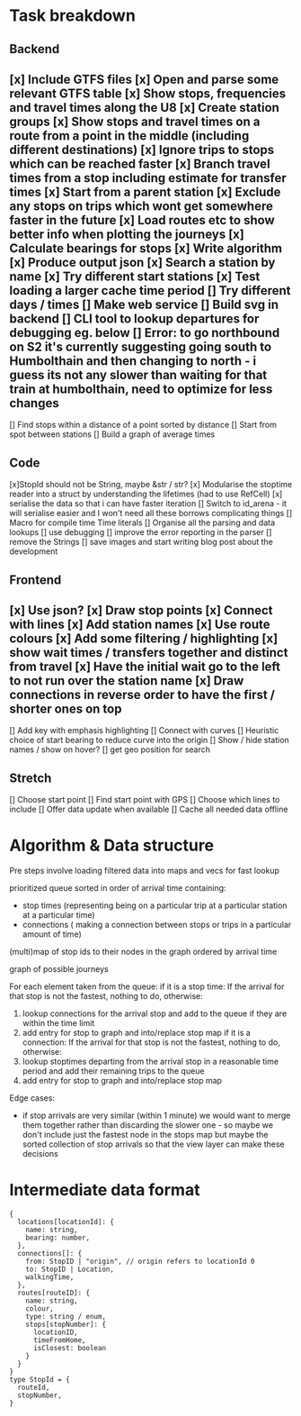 # Task breakdown

## Backend

[x] Include GTFS files
[x] Open and parse some relevant GTFS table
[x] Show stops, frequencies and travel times along the U8
[x] Create station groups
[x] Show stops and travel times on a route from a point in the middle (including different destinations)
[x] Ignore trips to stops which can be reached faster
[x] Branch travel times from a stop including estimate for transfer times
[x] Start from a parent station
[x] Exclude any stops on trips which wont get somewhere faster in the future
[x] Load routes etc to show better info when plotting the journeys
[x] Calculate bearings for stops
[x] Write algorithm
[x] Produce output json
[x] Search a station by name
[x] Try different start stations
[x] Test loading a larger cache time period
[] Try different days / times
[] Make web service
[] Build svg in backend
[] CLI tool to lookup departures for debugging eg. below
[] Error: to go northbound on S2 it's currently suggesting going south to Humbolthain and then changing to north - i guess its not any slower than waiting for that train at humbolthain, need to optimize for less changes
-
[] Find stops within a distance of a point sorted by distance
[] Start from spot between stations
[] Build a graph of average times

## Code 
[x]StopId should not be String, maybe &str / str?
[x] Modularise the stoptime reader into a struct by understanding the lifetimes (had to use RefCell)
[x] serialise the data so that i can have faster iteration
[] Switch to id_arena - it will serialise easier and I won't need all these borrows complicating things
[] Macro for compile time Time literals
[] Organise all the parsing and data lookups
[] use debugging
[] improve the error reporting in the parser
[] remove the Strings
[] save images and start writing blog post about the development

## Frontend

[x] Use json?
[x] Draw stop points
[x] Connect with lines
[x] Add station names
[x] Use route colours
[x] Add some filtering / highlighting
[x] show wait times / transfers together and distinct from travel
[x] Have the initial wait go to the left to not run over the station name
[x] Draw connections in reverse order to have the first / shorter ones on top
-
[] Add key with emphasis highlighting
[] Connect with curves
[] Heuristic choice of start bearing to reduce curve into the origin
[] Show / hide station names / show on hover?
[] get geo position for search

## Stretch

[] Choose start point
[] Find start point with GPS
[] Choose which lines to include
[] Offer data update when available
[] Cache all needed data offline

# Algorithm & Data structure

Pre steps involve loading filtered data into maps and vecs for fast lookup

prioritized queue sorted in order of arrival time containing:
* stop times (representing being on a particular trip at a particular station at a particular time)
* connections ( making a connection between stops or trips in a particular amount of time)

(multi)map of stop ids to their nodes in the graph ordered by arrival time

graph of possible journeys

For each element taken from the queue:
if it is a stop time: If the arrival for that stop is not the fastest, nothing to do, otherwise:
1. lookup connections for the arrival stop and add to the queue if they are within the time limit
2. add entry for stop to graph and into/replace stop map
if it is a connection: If the arrival for that stop is not the fastest, nothing to do, otherwise:
1. lookup stoptimes departing from the arrival stop in a reasonable time period and add their remaining trips to the queue
2. add entry for stop to graph and into/replace stop map

Edge cases:
* if stop arrivals are very similar (within 1 minute) we would want to merge them together rather than discarding the slower one - so maybe we don't include just the fastest node in the stops map but maybe the sorted collection of stop arrivals so that the view layer can make these decisions


# Intermediate data format

```
{
  locations[locationId]: {
    name: string,
    bearing: number,
  },
  connections[]: {
    from: StopID | "origin", // origin refers to locationId 0
    to: StopID | Location,
    walkingTime,
  },
  routes[routeID]: {
    name: string,
    colour,
    type: string / enum,
    stops[stopNumber]: {
      locationID,
      timeFromHome,
      isClosest: boolean
    }
  }
}
type StopId = {
  routeId,
  stopNumber,
}
